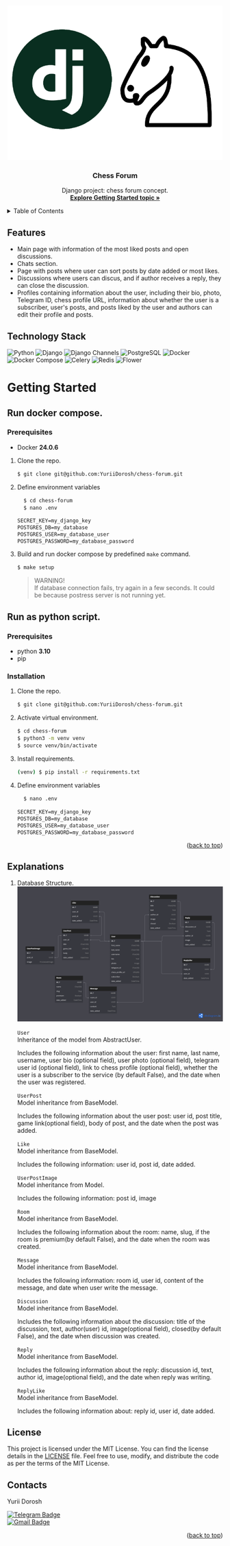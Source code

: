 <a name="readme-top"></a>
<!-- PROJECT LOGO -->
<br />
<div align="center">
  <a href="https://github.com/YuriiDorosh/chess-forum">
    <img src="doc/readme_content/index.png" alt="Logo">
  </a>

<h3 align="center">Chess Forum</h3>

  <p align="center">
    Django project: chess forum concept.
    <br />
    <a href="#getting-started"><strong>Explore Getting Started topic »</strong></a>
    <br />
  </p>
</div>


<!-- TABLE OF CONTENTS -->
<details>
  <summary>Table of Contents</summary>
  <ol>
    <li>
      <a href="#features">Features</a>
    </li>
    <li>
      <a href="#getting-started">Getting Started</a>
      <ul>
        <li><a href="#prerequisites">Prerequisites</a></li>
      </ul>
    </li>
    <li><a href="#explanations">Explanations</a></li>
    <li><a href="#license">License</a></li>
    <li><a href="#contacts">Contacts</a></li>
  </ol>
</details>



## Features
- Main page with information of the most liked posts and open discussions.
- Chats section.
- Page with posts where user can sort posts by date added or most likes.
- Discussions where users can discus, and if author receives a reply, they can close the discussion.
- Profiles containing information about the user, including their bio, photo, Telegram ID, chess profile URL, information about whether the user is a subscriber, user's posts, and posts liked by the user and authors can edit their profile and posts.

## Technology Stack

![Python](https://img.shields.io/badge/Python-3.10-3776AB.svg?style=flat&logo=python&logoColor=white)
![Django](https://img.shields.io/badge/Django-4.2.5-092E20.svg?style=flat&logo=django&logoColor=white)
![Django Channels](https://img.shields.io/badge/Django%20Channels-3.0.5-FFAC45.svg?style=flat&logo=django&logoColor=white)
![PostgreSQL](https://img.shields.io/badge/PostgreSQL-14.9-336791.svg?style=flat&logo=postgresql&logoColor=white)
![Docker](https://img.shields.io/badge/Docker-24.0.6-2496ED.svg?style=flat&logo=docker&logoColor=white)
![Docker Compose](https://img.shields.io/badge/Docker%20Compose-1.29.2-2496ED.svg?style=flat&logo=docker&logoColor=white)
![Celery](https://img.shields.io/badge/Celery-5.3.4-4B8F00.svg?style=flat&logo=celery&logoColor=white)
![Redis](https://img.shields.io/badge/Redis-4.6.0-DC382D.svg?style=flat&logo=redis&logoColor=white)
![Flower](https://img.shields.io/badge/Flower-2.0.1-FF66B2.svg?style=flat&logo=flower&logoColor=white)



# Getting Started

## Run docker compose.
### Prerequisites
* Docker **24.0.6**

1. Clone the repo.
   ```sh
   $ git clone git@github.com:YuriiDorosh/chess-forum.git
   ```
2. Define environment variables
    ```sh
      $ cd chess-forum
      $ nano .env
    ```
    ```env
    SECRET_KEY=my_django_key
    POSTGRES_DB=my_database
    POSTGRES_USER=my_database_user
    POSTGRES_PASSWORD=my_database_password
    ```

3. Build and run docker compose by predefined `make` command.
    ```sh
    $ make setup
    ```
    > WARNING! <br>
    > If database connection fails, try again in a few seconds. It could be because postress server is not running yet.


## Run as python script.
### Prerequisites

* python **3.10**
* pip


### Installation

1. Clone the repo.
   ```sh
   $ git clone git@github.com:YuriiDorosh/chess-forum.git
   ```
2. Activate virtual environment.
   ```sh
   $ cd chess-forum
   $ python3 -m venv venv
   $ source venv/bin/activate

3. Install requirements.
    ```sh
   (venv) $ pip install -r requirements.txt
   ```

4. Define environment variables
    ```sh
      $ nano .env
    ```
    ```env
    SECRET_KEY=my_django_key
    POSTGRES_DB=my_database
    POSTGRES_USER=my_database_user
    POSTGRES_PASSWORD=my_database_password
    ```
<p align="right">(<a href="#readme-top">back to top</a>)</p>


## Explanations

1. Database Structure.
    ![db](doc/diagrams/08.10.2023/db_architecture_image.png)

    `User` <br>
    Inheritance of the model from AbstractUser.
    
    Includes the following information about the user: first name, last name, username, user bio (optional field), user photo (optional field), telegram user id (optional field), link to chess profile (optional field), whether the user is a subscriber to the service (by default False), and the date when the user was registered.

    `UserPost`<br>
    Model inheritance from BaseModel. 

    Includes the following information about the user post: user id, post title, game link(optional field), body of post, and the date when the post was added.

    `Like`<br>
    Model inheritance from BaseModel. 
    
    Includes the following information: user id, post id, date added.

    `UserPostImage`<br>
    Model inheritance from Model. 
    
    Includes the following information: post id, image

    `Room`<br>
    Model inheritance from BaseModel. 
    
    Includes the following information about the room: name, slug, if the room is premium(by default False), and the date when the room was created.

    `Message`<br>
    Model inheritance from BaseModel. 
    
    Includes the following information: room id, user id, content of the message, and date when user write the message. 

    `Discussion`<br>
    Model inheritance from BaseModel. 
    
    Includes the following information about the discussion: title of the discussion, text, author(user) id, image(optional field), closed(by default False), and the date when discussion was created. 
    
    `Reply`<br>
    Model inheritance from BaseModel. 
    
    Includes the following information about the reply: discussion id, text, author id, image(optional field), and the date when reply was writing. 

    `ReplyLike`<br>
    Model inheritance from BaseModel. 
    
    Includes the following information about: reply id, user id, date added.

## License

This project is licensed under the MIT License. You can find the license details in the [LICENSE](LICENSE) file. Feel free to use, modify, and distribute the code as per the terms of the MIT License.

## Contacts

Yurii Dorosh

[![Telegram Badge](https://img.shields.io/badge/--blue?style=social&logo=telegram&link=https://t.me/s11nd8r)](https://t.me/s11nd8r)<br>
[![Gmail Badge](https://img.shields.io/badge/contact.yuriidorosh@gmail.com-c14438?style=flat&logo=Gmail&logoColor=white&link=mailto:contact.yuriidorosh@gmail.com)](mailto:contact.yuriidorosh@gmail.com)
<p align='left'>

<p align="right">(<a href="#readme-top">back to top</a>)</p>